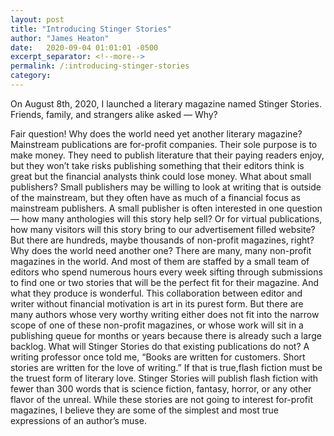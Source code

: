 ```yaml
---
layout: post
title: "Introducing Stinger Stories"
author: "James Heaton"
date:   2020-09-04 01:01:01 -0500
excerpt_separator: <!--more-->
permalink: /:introducing-stinger-stories
category:
---
```


On August 8th, 2020, I launched a literary magazine named Stinger Stories.
Friends, family, and strangers alike asked — Why?
<!--more-->
Fair question!
Why does the world need yet another literary magazine?
Mainstream publications are for-profit companies. Their sole purpose is to make money. They need to publish literature that their paying readers enjoy, but they won’t take risks publishing something that their editors think is great but the financial analysts think could lose money.
What about small publishers?
Small publishers may be willing to look at writing that is outside of the mainstream, but they often have as much of a financial focus as mainstream publishers. A small publisher is often interested in one question — how many anthologies will this story help sell? Or for virtual publications, how many visitors will this story bring to our advertisement filled website?
But there are hundreds, maybe thousands of non-profit magazines, right? Why does the world need another one?
There are many, many non-profit magazines in the world. And most of them are staffed by a small team of editors who spend numerous hours every week sifting through submissions to find one or two stories that will be the perfect fit for their magazine. And what they produce is wonderful. This collaboration between editor and writer without financial motivation is art in its purest form. But there are many authors whose very worthy writing either does not fit into the narrow scope of one of these non-profit magazines, or whose work will sit in a publishing queue for months or years because there is already such a large backlog.
What will Stinger Stories do that existing publications do not?
A writing professor once told me, “Books are written for customers. Short stories are written for the love of writing.” If that is true,flash fiction must be the truest form of literary love. Stinger Stories will publish flash fiction with fewer than 300 words that is science fiction, fantasy, horror, or any other flavor of the unreal. While these stories are not going to interest for-profit magazines, I believe they are some of the simplest and most true expressions of an author’s muse.
